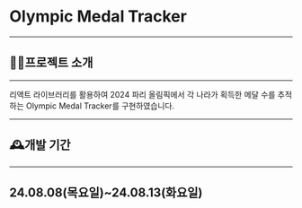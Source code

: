 # Olympic Medal Tracker
---


## 👩‍💻프로젝트 소개
---
리액트 라이브러리를 활용하여 2024 파리 올림픽에서 각 나라가 획득한 메달 수를 추적하는 Olympic Medal Tracker를 구현하였습니다.

---
## 🕰개발 기간
---
24.08.08(목요일)~24.08.13(화요일)
---
## 





